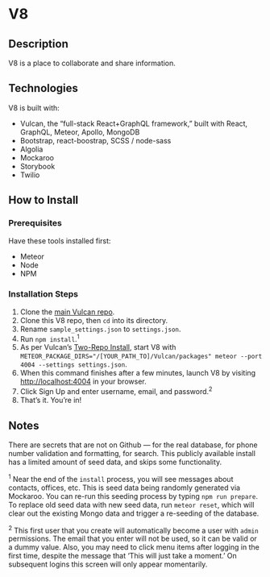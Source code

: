 # V8

## Description
V8 is a place to collaborate and share information.

## Technologies
V8 is built with:

- Vulcan, the “full-stack React+GraphQL framework,” built with React, GraphQL, Meteor, Apollo, MongoDB
- Bootstrap, react-boostrap, SCSS / node-sass
- Algolia
- Mockaroo
- Storybook
- Twilio

## How to Install

### Prerequisites
Have these tools installed first:

* Meteor
* Node
* NPM

### Installation Steps
1. Clone the [main Vulcan repo](https://github.com/VulcanJS/Vulcan).
1. Clone this V8 repo, then `cd` into its directory.
1. Rename `sample_settings.json` to `settings.json`.
1. Run `npm install`.<sup>1</sup>
1. As per Vulcan’s [Two-Repo Install](https://docs.vulcanjs.org/#Two-Repo-Install-Optional), start V8 with `METEOR_PACKAGE_DIRS="/[YOUR_PATH_TO]/Vulcan/packages" meteor --port 4004 --settings settings.json`.
1. When this command finishes after a few minutes, launch V8 by visiting <http://localhost:4004> in your browser.
1. Click Sign Up and enter username, email, and password.<sup>2</sup>
1. That’s it. You’re in!


## Notes
There are secrets that are not on Github — for the real database, for phone number validation and formatting, for search. This publicly available install has a limited amount of seed data, and skips some functionality.

<sup>1</sup> Near the end of the `install` process, you will see messages about contacts, offices, etc. This is seed data being randomly generated via Mockaroo. You can re-run this seeding process by typing `npm run prepare`. To replace old seed data with new seed data, run `meteor reset`, which will clear out the existing Mongo data and trigger a re-seeding of the database.

<sup>2</sup> This first user that you create will automatically become a user with `admin` permissions. The email that you enter will not be used, so it can be valid or a dummy value. Also, you may need to click menu items after logging in the first time, despite the message that ‘This will just take a moment.’ On subsequent logins this screen will only appear momentarily.
